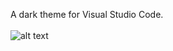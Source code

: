A dark theme for Visual Studio Code.
<br><br>
![alt text](https://github.com/m-bak/gosia-theme/blob/master/code_example.png)
